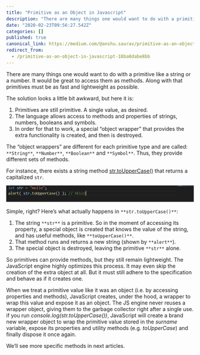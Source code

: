 ```yaml
---
title: "Primitive as an Object in Javascript"
description: "There are many things one would want to do with a primitive like a string or a number. It would be great to access them as methods. Along…"
date: "2020-02-23T09:56:27.542Z"
categories: []
published: true
canonical_link: https://medium.com/@anshu.saurav/primitive-as-an-object-in-javascript-18ba0dabe8bb
redirect_from:
  - /primitive-as-an-object-in-javascript-18ba0dabe8bb
---
```


There are many things one would want to do with a primitive like a string or a number. It would be great to access them as methods. Along with that primitives must be as fast and lightweight as possible.

The solution looks a little bit awkward, but here it is:

1.  Primitives are still primitive. A single value, as desired.
2.  The language allows access to methods and properties of strings, numbers, booleans and symbols.
3.  In order for that to work, a special “object wrapper” that provides the extra functionality is created, and then is destroyed.

The “object wrappers” are different for each primitive type and are called: `**String**`, `**Number**`, `**Boolean**` and `**Symbol**`. Thus, they provide different sets of methods.

For instance, there exists a string method [str.toUpperCase()](https://developer.mozilla.org/en/docs/Web/JavaScript/Reference/Global_Objects/String/toUpperCase) that returns a capitalized `str`.

![](./asset-1.jpeg)

Simple, right? Here’s what actually happens in `**str.toUpperCase()**`:

1.  The string `**str**` is a primitive. So in the moment of accessing its property, a special object is created that knows the value of the string, and has useful methods, like `**toUpperCase()**`.
2.  That method runs and returns a new string (shown by `**alert**`).
3.  The special object is destroyed, leaving the primitive `**str**` alone.

So primitives can provide methods, but they still remain lightweight. The JavaScript engine highly optimizes this process. It may even skip the creation of the extra object at all. But it must still adhere to the specification and behave as if it creates one.

When we treat a primitive value like it was an object (i.e. by accessing properties and methods), JavaScript creates, under the hood, a wrapper to wrap this value and expose it as an object. The JS engine never reuses a wrapper object, giving them to the garbage collector right after a single use. if you run _console.log(str.toUpperCase())_, JavaScript will create a brand new wrapper object to wrap the primitive value stored in the _surname_ variable, expose its properties and utility methods (e.g. _toUpperCase_) and finally dispose it once again.

We’ll see more specific methods in next articles.
